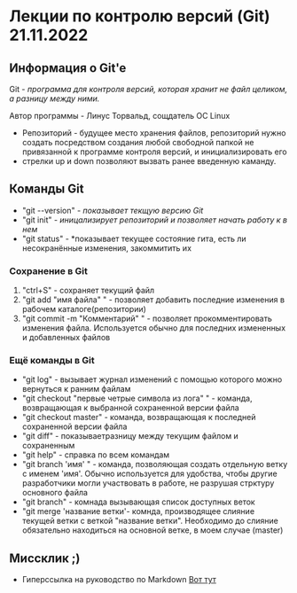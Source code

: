 # Лекции по контролю версий (Git) 21.11.2022 
## Информация о Git'e
Git - *программа для контроля версий,
которая хранит не файл целиком, а разницу между ними.*

Автор программы - Линус Торвальд, сощдатель ОС Linux
* Репозиторий - будущее место хранения файлов, репозиторий нужно создать посредством создания любой свободной
папкой не привязанной к программе
контроля версий, и инициализировать его
* стрелки up и down позволяют
вызвать ранее введенную каманду.
## Команды Git
* "git --version" - *показывает текщую версию Git*
* "git init" - *иницализирует репозиторий и позволяет начать работу к в нем*
* "git status" - *показывает текущее состояние гита, есть ли несокранённые изменения, закоммитить их
### Сохранение в Git
1. "ctrl+S" - сохраняет текущий файл
2. "git add "имя файла" " - позволяет добавить последние изменения в рабочем каталоге(репозитории)
3. "git commit -m "Комментарий" " - позволяет прокомментировать изменения файла. Используется обычно для последних измененных и добавленных файлов
### Ещё команды в Git
* "git log" - вызывает журнал изменений с помощью которого можно вернуться к ранним файлам
* "git checkout "первые четрые символа из лога" " - команда, возвращающая к выбранной сохраненной версии файла
* "git checkout master" - команда, возвращающая к последней сохраненной версии файла
* "git diff" - показываетразницу между текущим файлом и сохраненным
* "git help" - справка по всем командам
* "git branch 'имя' " - команда, позволяющая создать отдельную ветку c именем 'имя'. Обычно используется для удобства, чтобы другие разработчики могли участвовать в работе, не разрушая стрктуру основного файла
* "git branch" - комнада вызывающая список доступных веток
* "git merge 'название ветки'- комнда, производящее слияние текущей ветки с веткой "название ветки". Необходимо до слияние обязательно находиться на основной ветке, в моем случае (master)
## Миссклик ;)
- Гиперссылка на руководство по Markdown
[Вот тут](https://gist.github.com/Jekins/2bf2d0638163f1294637) 